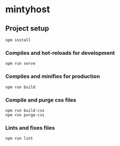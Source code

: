 # mintyhost

## Project setup
```
npm install
```

### Compiles and hot-reloads for development
```
npm run serve
```

### Compiles and minifies for production
```
npm run build
```


### Compile and purge css files
```
npm run build-css
npm run purge-css
```

### Lints and fixes files
```
npm run lint
```
